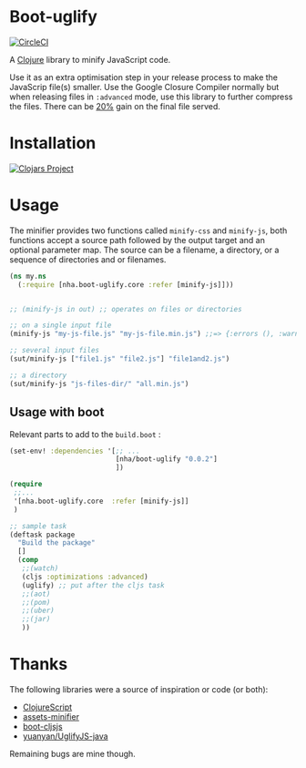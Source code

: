 # Boot-uglify
[![CircleCI](https://circleci.com/gh/nha/boot-uglify.svg?style=shield)](https://circleci.com/gh/nha/boot-uglify.svg?style=shield)

A [Clojure](https://clojure.org/) library to minify JavaScript code.

Use it as an extra optimisation step in your release process to make the JavaScrip file(s) smaller.
Use the Google Closure Compiler normally but when releasing files in `:advanced` mode, use this library to further compress the files. There can be [20%](https://blog.jeaye.com/2016/02/16/clojurescript/) gain on the final file served.


# Installation

[![Clojars Project](https://img.shields.io/clojars/v/nha/boot-uglify.svg)](https://clojars.org/nha/boot-uglify)

# Usage

The minifier provides two functions called `minify-css` and `minify-js`, both functions accept a source path followed by the output target and an optional parameter map. The source can be a filename, a directory, or a sequence of directories and or filenames.


```clojure
(ns my.ns
  (:require [nha.boot-uglify.core :refer [minify-js]]))


;; (minify-js in out) ;; operates on files or directories

;; on a single input file
(minify-js "my-js-file.js" "my-js-file.min.js") ;;=> {:errors (), :warnings (), :sources ("arrays.js"), :target "arrays.min.js", :original-size 153, :compressed-size 47, :gzipped-size 55}

;; several input files
(sut/minify-js ["file1.js" "file2.js"] "file1and2.js")

;; a directory
(sut/minify-js "js-files-dir/" "all.min.js")


```

## Usage with boot


Relevant parts to add to the `build.boot` :


```clojure
(set-env! :dependencies '[;; ...
                          [nha/boot-uglify "0.0.2"]
                          ])

(require
 ;;...
 '[nha.boot-uglify.core  :refer [minify-js]]
 )

;; sample task
(deftask package
  "Build the package"
  []
  (comp
   ;;(watch)
   (cljs :optimizations :advanced)
   (uglify) ;; put after the cljs task
   ;;(aot)
   ;;(pom)
   ;;(uber)
   ;;(jar)
   ))

```


# Thanks

The following libraries were a source of inspiration or code (or both):
- [ClojureScript](https://github.com/clojure/clojurescript)
- [assets-minifier](https://github.com/yogthos/asset-minifier)
- [boot-cljsjs](https://github.com/adzerk-oss/boot-cljs)
- [yuanyan/UglifyJS-java](https://github.com/yuanyan/UglifyJS-java)

Remaining bugs are mine though.
